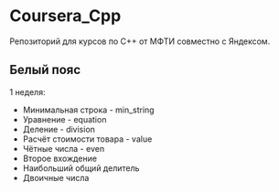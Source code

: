 # Coursera_Cpp
Репозиторий для курсов по C++ от МФТИ совместно с Яндексом.

## Белый пояс
1 неделя:
- Минимальная строка - min_string
- Уравнение - equation
- Деление - division
- Расчёт стоимости товара - value
- Чётные числа - even
- Второе вхождение
- Наибольший общий делитель
- Двоичные числа
